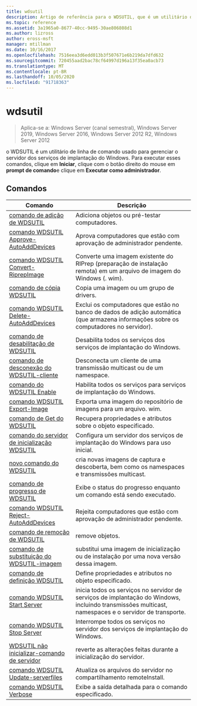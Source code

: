 ```yaml
---
title: wdsutil
description: Artigo de referência para o WDSUTIL, que é um utilitário de linha de comando usado para gerenciar seu servidor de serviços de implantação do Windows.
ms.topic: reference
ms.assetid: 3a1965a0-8677-40cc-9495-30ae806808d1
ms.author: lizross
author: eross-msft
manager: mtillman
ms.date: 10/16/2017
ms.openlocfilehash: 7516eea3d6edd013b3f507671e6b219da7dfd632
ms.sourcegitcommit: 720455aad2bac78cf64997d196a13f35ea0acb73
ms.translationtype: MT
ms.contentlocale: pt-BR
ms.lasthandoff: 10/05/2020
ms.locfileid: "91718363"
---
```

# <a name="wdsutil"></a>wdsutil

> Aplica-se a: Windows Server (canal semestral), Windows Server 2019, Windows Server 2016, Windows Server 2012 R2, Windows Server 2012

o WDSUTIL é um utilitário de linha de comando usado para gerenciar o servidor dos serviços de implantação do Windows. Para executar esses comandos, clique em **Iniciar**, clique com o botão direito do mouse em **prompt de comando**e clique em **Executar como administrador**.

## <a name="commands"></a>Comandos

|Comando|Descrição|
|------|--------|
|[comando de adição de WDSUTIL](wdsutil-add.md)|Adiciona objetos ou pré-testar computadores.|
|[comando WDSUTIL Approve-AutoAddDevices](wdsutil-approve-autoadddevices.md)|Aprova computadores que estão com aprovação de administrador pendente.|
|[comando WDSUTIL Convert-RiprepImage](wdsutil-convert-riprepimage.md)|Converte uma imagem existente do RIPrep (preparação de instalação remota) em um arquivo de imagem do Windows (. wim).|
|[comando de cópia WDSUTIL](wdsutil-copy.md)|Copia uma imagem ou um grupo de drivers.|
|[comando WDSUTIL Delete-AutoAddDevices](wdsutil-delete-autoadddevices.md)|Exclui os computadores que estão no banco de dados de adição automática (que armazena informações sobre os computadores no servidor).|
|[comando de desabilitação de WDSUTIL](wdsutil-disable.md)|Desabilita todos os serviços dos serviços de implantação do Windows.|
|[comando de desconexão do WDSUTIL-cliente](wdsutil-disconnect-client.md)|Desconecta um cliente de uma transmissão multicast ou de um namespace.|
|[comando do WDSUTIL Enable](wdsutil-enable.md)|Habilita todos os serviços para serviços de implantação do Windows.|
|[comando WDSUTIL Export-Image](wdsutil-export-image.md)|Exporta uma imagem do repositório de imagens para um arquivo. wim.|
|[comando de Get do WDSUTIL](wdsutil-get.md)|Recupera propriedades e atributos sobre o objeto especificado.|
|[comando do servidor de inicialização WDSUTIL](wdsutil-initialize-server.md)|Configura um servidor dos serviços de implantação do Windows para uso inicial.|
|[novo comando do WDSUTIL](wdsutil-new.md)|cria novas imagens de captura e descoberta, bem como os namespaces e transmissões multicast.|
|[comando de progresso de WDSUTIL](wdsutil-progress.md)|Exibe o status do progresso enquanto um comando está sendo executado.|
|[comando WDSUTIL Reject-AutoAddDevices](wdsutil-reject-autoadddevices.md)|Rejeita computadores que estão com aprovação de administrador pendente.|
|[comando de remoção de WDSUTIL](wdsutil-remove.md)|remove objetos.|
|[comando de substituição do WDSUTIL-imagem](wdsutil-replace-image.md)|substitui uma imagem de inicialização ou de instalação por uma nova versão dessa imagem.|
|[comando de definição WDSUTIL](wdsutil-set.md)|Define propriedades e atributos no objeto especificado.|
|[comando WDSUTIL Start Server](wdsutil-start-server.md)|inicia todos os serviços no servidor de serviços de implantação do Windows, incluindo transmissões multicast, namespaces e o servidor de transporte.|
|[comando WDSUTIL Stop Server](wdsutil-stop-server.md)|Interrompe todos os serviços no servidor dos serviços de implantação do Windows.|
|[WDSUTIL não inicializar-comando de servidor](wdsutil-uninitialize-server.md)|reverte as alterações feitas durante a inicialização do servidor.|
|[comando WDSUTIL Update-serverfiles](wdsutil-update-serverfiles.md)|Atualiza os arquivos do servidor no compartilhamento remoteInstall.|
|[comando WDSUTIL Verbose](wdsutil-verbose.md)|Exibe a saída detalhada para o comando especificado.|
